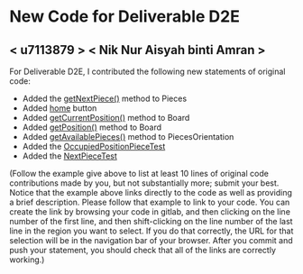 # New Code for Deliverable D2E

## < u7113879 > < Nik Nur Aisyah binti Amran >

For Deliverable D2E, I contributed the following new statements of original code:

- Added the [getNextPiece()](https://gitlab.cecs.anu.edu.au/u7113879/comp1110-ass2-wed13m/-/blob/master/src/comp1110/ass2/Pieces.java#L77-96) method to Pieces
- Added [home](https://gitlab.cecs.anu.edu.au/u7113879/comp1110-ass2-wed13m/-/blob/master/src/comp1110/ass2/Board.java#L114-127) button
- Added [getCurrentPosition()](https://gitlab.cecs.anu.edu.au/u7113879/comp1110-ass2-wed13m/-/blob/master/src/comp1110/ass2/Board.java##540-566) method to Board
- Added [getPosition()](https://gitlab.cecs.anu.edu.au/u7113879/comp1110-ass2-wed13m/-/blob/master/src/comp1110/ass2/Board.java##511-538) method to Board
- Added [getAvailablePieces()](https://gitlab.cecs.anu.edu.au/u7113879/comp1110-ass2-wed13m/-/blob/master/src/comp1110/ass2/PiecesOrientation.java#547-672) method to PiecesOrientation
- Added the [OccupiedPositionPieceTest](https://gitlab.cecs.anu.edu.au/u7113879/comp1110-ass2-wed13m/-/blob/master/tests/comp1110/ass2/OccupiedPositionPieceTest.java)
- Added the [NextPieceTest](https://gitlab.cecs.anu.edu.au/u7113879/comp1110-ass2-wed13m/-/blob/master/tests/comp1110/ass2/NextPieceTest.java)


(Follow the example give above to list at least 10 lines of original code contributions made by you, but not substantially more; submit your best. Notice that the example above links directly to the code as well as providing a brief description.   Please follow that example to link to your code.  You can create the link by browsing your code in gitlab, and then clicking on the line number of the first line, and then shift-clicking on the line number of the last line in the region you want to select.  If you do that correctly, the URL for that selection will be in the navigation bar of your browser.  After you commit and push your statement, you should check that all of the links are correctly working.)